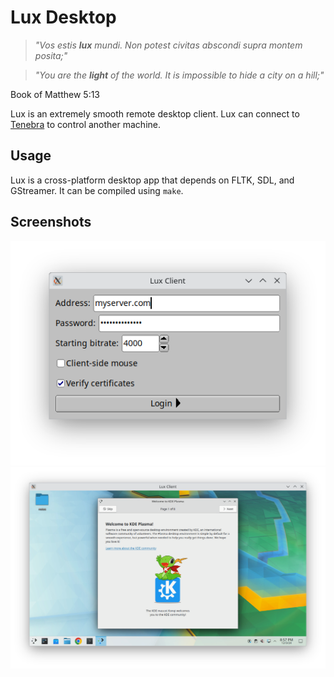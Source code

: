 # Lux Desktop

> *"Vos estis **lux** mundi. Non potest civitas abscondi supra montem posita;"*

> *"You are the **light** of the world. It is impossible to hide a city on a hill;"*

Book of Matthew 5:13

Lux is an extremely smooth remote desktop client. Lux can connect to [Tenebra](https://github.com/UE2020/tenebra) to control another machine.

## Usage

Lux is a cross-platform desktop app that depends on FLTK, SDL, and GStreamer. It can be compiled using `make`.

## Screenshots

![Login Screenshot](login_screenshot.png)
![Screenshot](screenshot.png)
